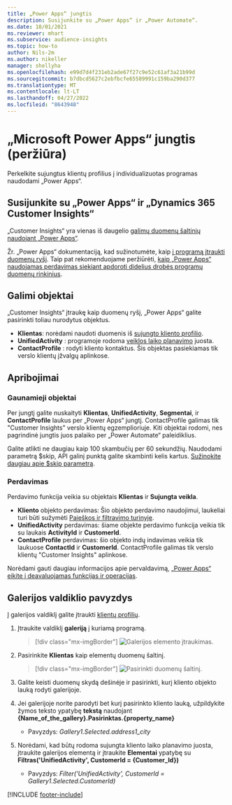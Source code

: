 ```yaml
---
title: „Power Apps“ jungtis
description: Susijunkite su „Power Apps“ ir „Power Automate“.
ms.date: 10/01/2021
ms.reviewer: mhart
ms.subservice: audience-insights
ms.topic: how-to
author: Nils-2m
ms.author: nikeller
manager: shellyha
ms.openlocfilehash: e99d7d4f231eb2ade67f27c9e52c61af3a21b99d
ms.sourcegitcommit: b7dbcd5627c2ebfbcfe65589991c159ba290d377
ms.translationtype: MT
ms.contentlocale: lt-LT
ms.lasthandoff: 04/27/2022
ms.locfileid: "8643948"
---
```

# <a name="microsoft-power-apps-connector-preview"></a>„Microsoft Power Apps“ jungtis (peržiūra)

Perkelkite sujungtus klientų profilius į individualizuotas programas naudodami „Power Apps“.

## <a name="connect-power-apps-and-dynamics-365-customer-insights"></a>Susijunkite su „Power Apps“ ir „Dynamics 365 Customer Insights“

„Customer Insights“ yra vienas iš daugelio [galimų duomenų šaltinių naudojant „Power Apps“](/powerapps/maker/canvas-apps/working-with-data-sources).

Žr. „Power Apps“ dokumentaciją, kad sužinotumėte, kaip [į programą įtraukti duomenų ryšį](/powerapps/maker/canvas-apps/add-data-connection). Taip pat rekomenduojame peržiūrėti, [kaip „Power Apps“ naudojamas perdavimas siekiant apdoroti didelius drobės programų duomenų rinkinius](/powerapps/maker/canvas-apps/delegation-overview).

## <a name="available-entities"></a>Galimi objektai

„Customer Insights“ įtraukę kaip duomenų ryšį, „Power Apps“ galite pasirinkti toliau nurodytus objektus.

- **Klientas**: norėdami naudoti duomenis iš  [sujungto kliento profilio](customer-profiles.md).
- **UnifiedActivity** : programoje rodoma [veiklos laiko planavimo](activities.md) juosta.
- **ContactProfile** : rodyti kliento kontaktus. Šis objektas pasiekiamas tik verslo klientų įžvalgų aplinkose.

## <a name="limitations"></a>Apribojimai

### <a name="retrievable-entities"></a>Gaunamieji objektai

Per jungtį galite nuskaityti **Klientas**, **UnifiedActivity**, **Segmentai**, ir **ContactProfile** laukus per „Power Apps“ jungtį. ContactProfile galimas tik "Customer Insights" verslo klientų egzemplioriuje. Kiti objektai rodomi, nes pagrindinė jungtis juos palaiko per „Power Automate“ paleidiklius.

Galite atlikti ne daugiau kaip 100 skambučių per 60 sekundžių. Naudodami parametrą $skip, API galinį punktą galite skambinti kelis kartus. [Sužinokite daugiau apie $skip parametrą](/connectors/customerinsights/#get-items-from-an-entity).

### <a name="delegation"></a>Perdavimas

Perdavimo funkcija veikia su objektais **Klientas** ir **Sujungta veikla**. 

- **Kliento** objekto perdavimas: Šio objekto perdavimo naudojimui, laukeliai turi būti sužymėti [Paieškos ir filtravimo turinyje](search-filter-index.md).  
- **UnifiedActivity** perdavimas: šiame objekte perdavimo funkcija veikia tik su laukais **ActivityId** ir **CustomerId**.  
- **ContactProfile** perdavimas: šio objekto indų indavimas veikia tik laukuose **ContactId** ir **CustomerId**. ContactProfile galimas tik verslo klientų "Customer Insights" aplinkose.

Norėdami gauti daugiau informacijos apie pervaldavimą, [„Power Apps“ eikite į deavaluojamas funkcijas ir operacijas](/powerapps/maker/canvas-apps/delegation-overview). 

## <a name="example-gallery-control"></a>Galerijos valdiklio pavyzdys

Į galerijos valdiklį galite įtraukti [klientų profilių](/powerapps/maker/canvas-apps/add-gallery).

1. Įtraukite valdiklį **galeriją** į kuriamą programą.

    > [!div class="mx-imgBorder"]
    > ![Galerijos elemento įtraukimas.](media/connector-powerapps9.png "Galerijos elemento įtraukimas.")

2. Pasirinkite **Klientas** kaip elementų duomenų šaltinį.

    > [!div class="mx-imgBorder"]
    > ![Pasirinkti duomenų šaltinį.](media/choose-datasource-powerapps.png "Duomenų šaltinio pasirinkimas.")

3. Galite keisti duomenų skydą dešinėje ir pasirinkti, kurį kliento objekto lauką rodyti galerijoje.

4. Jei galerijoje norite parodyti bet kurį pasirinkto kliento lauką, užpildykite žymos teksto ypatybę **tekstą** naudojant **{Name_of_the_gallery}.Pasirinktas.{property_name}**  
    - Pavyzdys: _Gallery1.Selected.address1_city_

5. Norėdami, kad būtų rodoma sujungta kliento laiko planavimo juosta, įtraukite galerijos elementą ir įtraukite **Elementai** ypatybę su **Filtras('UnifiedActivity', CustomerId = {Customer_Id})**  
    - Pavyzdys: _Filter('UnifiedActivity', CustomerId = Gallery1.Selected.CustomerId)_


[!INCLUDE [footer-include](includes/footer-banner.md)]
